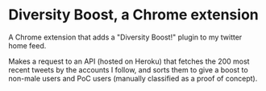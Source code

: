 # Diversity Boost, a Chrome extension

A Chrome extension that adds a "Diversity Boost!" plugin to my twitter home feed.

Makes a request to an API (hosted on Heroku) that fetches the 200 most recent tweets by the accounts I follow, and sorts them to give a boost to non-male users and PoC users (manually classified as a proof of concept).
